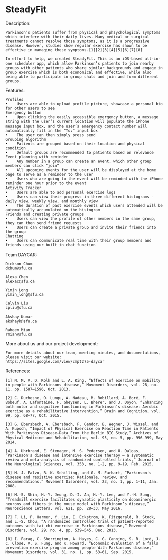 # SteadyFit

Description:

    Parkinson’s patients suffer from physical and phsychological symptoms which interfere with their daily lives. Many medical or surgical treatments cannot resolve those symptoms, as it is a progressive disease. However, studies show regular exercise has shown to be effective in managing these symptoms.[1][2][3][4][5][6][7][8]

    In effort to help, we created SteadyFit. This is an iOS-based all-in-one scheduler app, which allow Parkinson’s patients to join nearby groups with other patients who share similar backgrounds and engage in group exercise which is both economical and effective, while also being able to participate in group chats and join and form different groups.


Features:

    Profiles
    •    Users are able to upload profile picture, showcase a personal bio for other users to see
    Emergency button
    •    Upon clicking the easily accessible emergency button, a message string with the user’s current location will populate the iPhone message input box, and the user’s emergency contact number will automatically fill in the “To:” input box
    •    The user can then simply press send
    Grouping algorithm
    •    Patients are grouped based on their location and physical condition
    •    Default groups are recommended to patients based on relevance
    Event planning with reminder 
    •    Any member in a group can create an event, which other group members can click “join”
    •    All upcoming events for the user will be displayed at the home page to serve as a reminder to the user
    •    Users who are going to the event will be reminded with the iPhone reminder one hour prior to the event
    Activity Tracker
    •    Users are able to add personal exercise logs
    •    Users can view their progress in three different histograms - daily view, weekly view, and monthly view
    •    The duration of past exercise events which users attended will be automatically accumulated on the histogram
    Friends and creating private groups
    •    Users can view the profile of other members in the same group, they can then send friend requests
    •    Users can create a private group and invite their friends into the group
    Chatting
    •    Users can communicate real time with their group members and friends using our built in chat function


Team DAYCAR:

    Dickson Chum
    dchum@sfu.ca

    Alexa Chen
    alexac@sfu.ca

    Yimin Long
    yimin_long@sfu.ca

    Calvin Liu
    cpliu@sfu.ca

    Akshay Kumar
    akshayk@sfu.ca

    Raheem Mian
    rmian@sfu.ca


More about us and our project development:

    For more details about our team, meeting minutes, and documentations, please visit our website:
    https://sites.google.com/view/cmpt275-daycar

References:

    [1] N. M. V. D. Kolk and L. A. King, “Effects of exercise on mobility in people with Parkinsons disease,” Movement Disorders, vol. 28, no. 11, pp. 1587–1596, Oct. 2013. 

    [2] C. Duchesne, O. Lungu, A. Nadeau, M. Robillard, A. Boré, F. Bobeuf, A. Lafontaine, F. Gheysen, L. Bherer, and J. Doyon, “Enhancing both motor and cognitive functioning in Parkinson’s disease: Aerobic exercise as a rehabilitative intervention,” Brain and Cognition, vol. 99, pp. 68–77, Oct. 2015. 

    [3] G. Ebersbach, A. Ebersbach, F. Gandor, B. Wegner, J. Wissel, and A. Kupsch, “Impact of Physical Exercise on Reaction Time in Patients With Parkinsons Disease—Data From the Berlin BIG Study,” Archives of Physical Medicine and Rehabilitation, vol. 95, no. 5, pp. 996–999, May 2014. 

    [4] A. Uhrbrand, E. Stenager, M. S. Pedersen, and U. Dalgas, “Parkinson's disease and intensive exercise therapy – a systematic review and meta-analysis of randomized controlled trials,” Journal of the Neurological Sciences, vol. 353, no. 1-2, pp. 9–19, Feb. 2015. 

    [5] M. J. Falvo, B. K. Schilling, and G. M. Earhart, “Parkinson's disease and resistive exercise: Rationale, review, and recommendations,” Movement Disorders, vol. 23, no. 1, pp. 1–11, Jan. 2008. 

    [6] M.-S. Shin, H.-Y. Jeong, D.-I. An, H.-Y. Lee, and Y.-H. Sung, “Treadmill exercise facilitates synaptic plasticity on dopaminergic neurons and fibers in the mouse model with Parkinson’s disease,” Neuroscience Letters, vol. 621, pp. 28–33, May 2016. 

    [7] F. Li, P. Harmer, Y. Liu, E. Eckstrom, K. Fitzgerald, R. Stock, and L.-S. Chou, “A randomized controlled trial of patient-reported outcomes with tai chi exercise in Parkinsons disease,” Movement Disorders, vol. 29, no. 4, pp. 539–545, Dec. 2013. 

    [8] I. Farag, C. Sherrington, A. Hayes, C. G. Canning, S. R. Lord, J. C. Close, V. S. Fung, and K. Howard, “Economic evaluation of a falls prevention exercise program among people With Parkinsons disease,” Movement Disorders, vol. 31, no. 1, pp. 53–61, Sep. 2015. 

